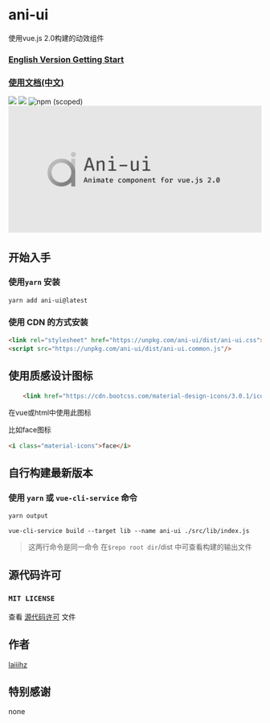 # ani-ui
使用vue.js 2.0构建的动效组件
### [English Version Getting Start](./README.md)
### [使用文档(中文)](https://laiiihz.github.io/ani-ui)

![](https://npm.taobao.org/badge/d/ani-ui.svg) 
![](https://npm.taobao.org/badge/v/ani-ui.svg?version=0.1.20)
![npm (scoped)](https://img.shields.io/npm/v/ani-ui/latest?label=ani-ui%40latest)
![](./logo.png)
## 开始入手
### 使用`yarn` 安装
```shell script
yarn add ani-ui@latest
```

### 使用 CDN 的方式安装
```html
<link rel="stylesheet" href="https://unpkg.com/ani-ui/dist/ani-ui.css">
<script src="https://unpkg.com/ani-ui/dist/ani-ui.common.js"/>
```
## 使用质感设计图标
```html
    <link href="https://cdn.bootcss.com/material-design-icons/3.0.1/iconfont/material-icons.css" rel="stylesheet">
```
在vue或html中使用此图标

比如face图标
```html
<i class="material-icons">face</i>
```

## 自行构建最新版本
### 使用 `yarn` 或 `vue-cli-service` 命令
```shell script
yarn output
```

```shell script
vue-cli-service build --target lib --name ani-ui ./src/lib/index.js
```
> 这两行命令是同一命令
> 在`$repo root dir`/dist 中可查看构建的输出文件 

## 源代码许可
###  `MIT LICENSE`
查看 [源代码许可](./LICENSE) 文件

## 作者
[laiiihz](https://github.com/laiiihz)

## 特别感谢
none
